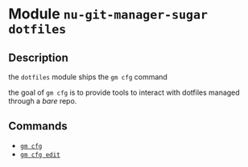 # Module `nu-git-manager-sugar dotfiles`
## Description
the `dotfiles` module ships the `gm cfg` command

the goal of `gm cfg` is to provide tools to interact with dotfiles managed
through a _bare_ repo.

## Commands
- [`gm cfg`](gm-cfg.md)
- [`gm cfg edit`](gm-cfg-edit.md)